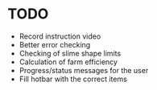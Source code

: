 # TODO

* Record instruction video
* Better error checking
* Checking of slime shape limits
* Calculation of farm efficiency
* Progress/status messages for the user
* Fill hotbar with the correct items

